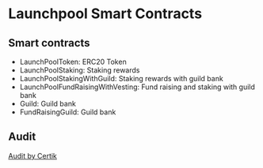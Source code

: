 # Launchpool Smart Contracts

## Smart contracts

* LaunchPoolToken: ERC20 Token
* LaunchPoolStaking: Staking rewards
* LaunchPoolStakingWithGuild: Staking rewards with guild bank
* LaunchPoolFundRaisingWithVesting: Fund raising and staking with guild bank
* Guild: Guild bank
* FundRaisingGuild: Guild bank

## Audit

[Audit by Certik](https://certik.org/projects/launchpool)
